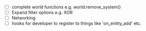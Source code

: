 - [ ] complete world functions e.g. world:remove_system()
- [ ] Expand filter options e.g. XOR
- [ ] Networking
- [ ] hooks for developer to register to things like 'on_entity_add' etc.
